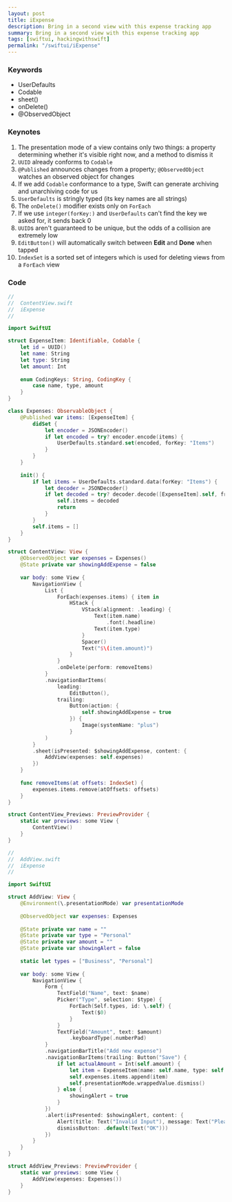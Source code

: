 ```yaml
---
layout: post
title: iExpense
description: Bring in a second view with this expense tracking app
summary: Bring in a second view with this expense tracking app
tags: [swiftui, hackingwithswift]
permalink: "/swiftui/iExpense"
---
```


### Keywords

- UserDefaults
- Codable
- sheet()
- onDelete()
- @ObservedObject

### Keynotes

1. The presentation mode of a view contains only two things: a property determining whether it's visible right now, and a method to dismiss it
2. `UUID` already conforms to `Codable`
3. `@Published` announces changes from a property; `@ObservedObject` watches an observed object for changes
4. If we add `Codable` conformance to a type, Swift can generate archiving and unarchiving code for us
5. `UserDefaults` is stringly typed (its key names are all strings)
6. The `onDelete()` modifier exists only on `ForEach`
7. If we use `integer(forKey:)` and `UserDefaults` can't find the key we asked for, it sends back 0
8. `UUID`s aren't guaranteed to be unique, but the odds of a collision are extremely low
9. `EditButton()` will automatically switch between **Edit** and **Done** when tapped
10. `IndexSet` is a sorted set of integers which is used for deleting views from a `ForEach` view

### Code

```swift
//
//  ContentView.swift
//  iExpense
//

import SwiftUI

struct ExpenseItem: Identifiable, Codable {
    let id = UUID()
    let name: String
    let type: String
    let amount: Int
    
    enum CodingKeys: String, CodingKey {
        case name, type, amount
    }
}

class Expenses: ObservableObject {
    @Published var items: [ExpenseItem] {
        didSet {
            let encoder = JSONEncoder()
            if let encoded = try? encoder.encode(items) {
                UserDefaults.standard.set(encoded, forKey: "Items")
            }
        }
    }
    
    init() {
        if let items = UserDefaults.standard.data(forKey: "Items") {
            let decoder = JSONDecoder()
            if let decoded = try? decoder.decode([ExpenseItem].self, from: items) {
                self.items = decoded
                return
            }
        }
        self.items = []
    }
}

struct ContentView: View {
    @ObservedObject var expenses = Expenses()
    @State private var showingAddExpense = false
    
    var body: some View {
        NavigationView {
            List {
                ForEach(expenses.items) { item in
                    HStack {
                        VStack(alignment: .leading) {
                            Text(item.name)
                                .font(.headline)
                            Text(item.type)
                        }
                        Spacer()
                        Text("$\(item.amount)")
                    }
                }
                .onDelete(perform: removeItems)
            }
            .navigationBarItems(
                leading:
                    EditButton(),
                trailing:
                    Button(action: {
                        self.showingAddExpense = true
                    }) {
                        Image(systemName: "plus")
                    }
            )
        }
        .sheet(isPresented: $showingAddExpense, content: {
            AddView(expenses: self.expenses)
        })
    }
    
    func removeItems(at offsets: IndexSet) {
        expenses.items.remove(atOffsets: offsets)
    }
}

struct ContentView_Previews: PreviewProvider {
    static var previews: some View {
        ContentView()
    }
}
```

```swift
//
//  AddView.swift
//  iExpense
//

import SwiftUI

struct AddView: View {
    @Environment(\.presentationMode) var presentationMode
    
    @ObservedObject var expenses: Expenses
    
    @State private var name = ""
    @State private var type = "Personal"
    @State private var amount = ""
    @State private var showingAlert = false
    
    static let types = ["Business", "Personal"]
    
    var body: some View {
        NavigationView {
            Form {
                TextField("Name", text: $name)
                Picker("Type", selection: $type) {
                    ForEach(Self.types, id: \.self) {
                        Text($0)
                    }
                }
                TextField("Amount", text: $amount)
                    .keyboardType(.numberPad)
            }
            .navigationBarTitle("Add new expense")
            .navigationBarItems(trailing: Button("Save") {
                if let actualAmount = Int(self.amount) {
                    let item = ExpenseItem(name: self.name, type: self.type, amount: actualAmount)
                    self.expenses.items.append(item)
                    self.presentationMode.wrappedValue.dismiss()
                } else {
                    showingAlert = true
                }
            })
            .alert(isPresented: $showingAlert, content: {
                Alert(title: Text("Invalid Input"), message: Text("Please use a number"),
                dismissButton: .default(Text("OK")))
            })
        }
    }
}

struct AddView_Previews: PreviewProvider {
    static var previews: some View {
        AddView(expenses: Expenses())
    }
}

```

